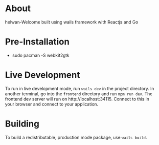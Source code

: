 
# About

helwan-Welcome built using wails framework with Reactjs and Go

# Pre-Installation

- sudo pacman -S webkit2gtk

# Live Development

To run in live development mode, run `wails dev` in the project directory. In another terminal, go into the `frontend`
directory and run `npm run dev`. The frontend dev server will run on http://localhost:34115. Connect to this in your
browser and connect to your application.

# Building

To build a redistributable, production mode package, use `wails build`.
